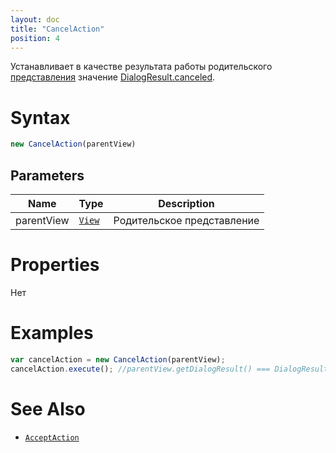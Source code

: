 ```yaml
---
layout: doc
title: "CancelAction"
position: 4
---
```


Устанавливает в качестве результата работы родительского [представления](../../Elements/View/) значение [DialogResult.canceled](../../Elements/View/DialogResult/).

# Syntax

```js
new CancelAction(parentView)
```

## Parameters

|Name|Type|Description|
|----|----------|---------|
|parentView|[`View`](../../Elements/View/)| Родительское представление |

# Properties

Нет


# Examples

```js
var cancelAction = new CancelAction(parentView);
cancelAction.execute(); //parentView.getDialogResult() === DialogResult.canceled
```

# See Also

* [`AcceptAction`](../AcceptAction/)